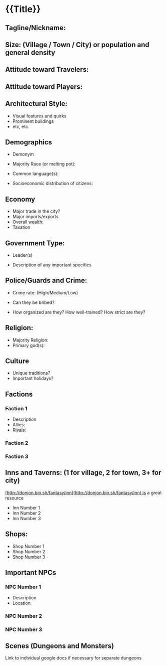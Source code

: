 # {{Title}}

## Tagline/Nickname:

## Size: (Village / Town / City) or population and general density

## Attitude toward Travelers:

## Attitude toward Players:

## Architectural Style:

- Visual features and quirks
- Prominent buildings
- etc, etc.

## Demographics

- Demonym

- Majority Race (or melting pot):
- Common language(s):
- Socioeconomic distribution of citizens:

## Economy

- Major trade in the city?
- Major imports/exports
- Overall wealth:
- Taxation

## Government Type:

- Leader(s)

- Description of any important specifics

## Police/Guards and Crime:

- Crime rate: (High/Medium/Low)

- Can they be bribed?
- How organized are they? How well-trained? How strict are they?

## Religion:

- Majority Religion:
- Primary god(s):

## Culture

- Unique traditions?
- Important holidays?

## Factions

### Faction 1

- Description
- Allies:
- Rivals:

### Faction 2

### Faction 3

## Inns and Taverns: (1 for village, 2 for town, 3+ for city)

[http://donjon.bin.sh/fantasy/inn](http://donjon.bin.sh/fantasy/inn) is a great resource
- Inn Number 1
- Inn Number 2
- Inn Number 3

## Shops:
- Shop Number 1
- Shop Number 2
- Shop Number 3

## Important NPCs

### NPC Number 1

- Description
- Location

### NPC Number 2

### NPC Number 3


## Scenes (Dungeons and Monsters)

Link to individual google docs if necessary for separate dungeons